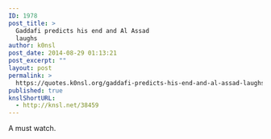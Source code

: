 ```yaml
---
ID: 1978
post_title: >
  Gaddafi predicts his end and Al Assad
  laughs
author: k0nsl
post_date: 2014-08-29 01:13:21
post_excerpt: ""
layout: post
permalink: >
  https://quotes.k0nsl.org/gaddafi-predicts-his-end-and-al-assad-laughs.html
published: true
knslShortURL:
  - http://knsl.net/38459
---
```

A must watch.